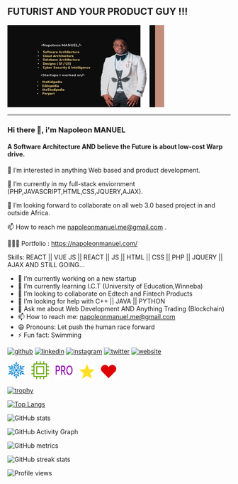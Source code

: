 ## FUTURIST AND YOUR PRODUCT GUY !!!
![CHEESE!](blog1.jpg)
__________________________________________________________________________________________________________________________

### Hi there 👋, i'm Napoleon MANUEL
#### A Software Architecture AND believe the Future is about low-cost Warp drive.

👀 I’m interested in anything Web based and product development.

🌱 I’m currently in my full-stack enviornment (PHP,JAVASCRIPT,HTML,CSS,JQUERY,AJAX).

💞️ I’m looking forward to collaborate on all web 3.0 based project in and outside Africa.

📫 How to reach me napoleonmanuel.me@gmail.com .

👨🏻‍💻 Portfolio : https://napoleonmanuel.com/

Skills: REACT || VUE JS || REACT ||  JS ||  HTML || CSS || PHP || JQUERY || AJAX AND STILL GOING...

- 🔭 I’m currently working on a new startup 
- 🌱 I’m currently learning I.C.T (University of Education,Winneba) 
- 👯 I’m looking to collaborate on Edtech and Fintech Products 
- 🤔 I’m looking for help with C++ || JAVA || PYTHON  
- 💬 Ask me about Web Development AND Anything Trading (Blockchain)
- 📫 How to reach me: napoleonmanuel.me@gmail.com 
- 😄 Pronouns: Let push the human race forward 
- ⚡ Fun fact: Swimming  


[<img src='https://cdn.jsdelivr.net/npm/simple-icons@3.0.1/icons/github.svg' alt='github' height='40'>](https://github.com/poleon007)  [<img src='https://cdn.jsdelivr.net/npm/simple-icons@3.0.1/icons/linkedin.svg' alt='linkedin' height='40'>](https://www.linkedin.com/in/poleon-inc-405929127/)  [<img src='https://cdn.jsdelivr.net/npm/simple-icons@3.0.1/icons/instagram.svg' alt='instagram' height='40'>](https://www.instagram.com/iamnapoleonmanuel/)  [<img src='https://cdn.jsdelivr.net/npm/simple-icons@3.0.1/icons/twitter.svg' alt='twitter' height='40'>](https://twitter.com/poleon87932656)  [<img src='https://cdn.jsdelivr.net/npm/simple-icons@3.0.1/icons/icloud.svg' alt='website' height='40'>](www.napoleonmanuel.com)  

<a href='https://archiveprogram.github.com/'><img src='https://raw.githubusercontent.com/acervenky/animated-github-badges/master/assets/acbadge.gif' width='40' height='40'></a> <a href='https://docs.github.com/en/developers'><img src='https://raw.githubusercontent.com/acervenky/animated-github-badges/master/assets/devbadge.gif' width='40' height='40'></a> <a href='https://github.com/pricing'><img src='https://raw.githubusercontent.com/acervenky/animated-github-badges/master/assets/pro.gif' width='40' height='40'></a> <a href='https://stars.github.com/'><img src='https://raw.githubusercontent.com/acervenky/animated-github-badges/master/assets/starbadge.gif' width='35' height='35'></a> <a href='https://docs.github.com/en/github/supporting-the-open-source-community-with-github-sponsors'><img src='https://raw.githubusercontent.com/acervenky/animated-github-badges/master/assets/sponsorbadge.gif' width='35' height='35'></a> 

[![trophy](https://github-profile-trophy.vercel.app/?username=poleon007)](https://github.com/ryo-ma/github-profile-trophy)

[![Top Langs](https://github-readme-stats.vercel.app/api/top-langs/?username=poleon007)](https://github.com/anuraghazra/github-readme-stats)

![GitHub stats](https://github-readme-stats.vercel.app/api?username=poleon007&show_icons=true)  

![GitHub Activity Graph](https://activity-graph.herokuapp.com/graph?username=poleon007)  

![GitHub metrics](https://metrics.lecoq.io/poleon007)  

![GitHub streak stats](https://github-readme-streak-stats.herokuapp.com/?user=poleon007)  

![Profile views](https://gpvc.arturio.dev/poleon007)  

<!---
poleon007/poleon007 is a ✨ special ✨ repository because its `README.md` (this file) appears on your GitHub profile.
You can click the Preview link to take a look at your changes.
--->
